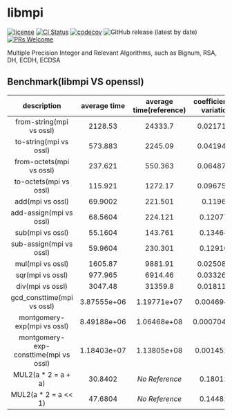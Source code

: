 # libmpi

[![license](https://img.shields.io/badge/license-Apache-brightgreen.svg?style=flat)](https://github.com/vxfury/libmpi/blob/master/LICENSE)
[![CI Status](https://github.com/vxfury/libmpi/workflows/ci/badge.svg)](https://github.com/vxfury/libmpi/actions)
[![codecov](https://codecov.io/gh/vxfury/libmpi/branch/main/graph/badge.svg?token=5IfLTTEcnF)](https://codecov.io/gh/vxfury/libmpi)
![GitHub release (latest by date)](https://img.shields.io/github/v/release/vxfury/libmpi?color=red&label=release)
[![PRs Welcome](https://img.shields.io/badge/PRs-welcome-brightgreen.svg)](https://github.com/vxfury/libmpi/pulls)

Multiple Precision Integer and Relevant Algorithms, such as Bignum, RSA, DH, ECDH, ECDSA
## Benchmark(libmpi VS openssl)

|              description              | average time | average time(reference) | coefficient of variation | perfermance ratio |
| :-: | :-: | :-: | :-: | :-: |
|       from-string(mpi vs ossl)        |   2128.53    |         24333.7         |        0.0217132         |      <span style="color:#8000;">**11.4321**</span>      |
|        to-string(mpi vs ossl)         |   573.883    |         2245.09         |        0.0419402         |      <span style="color:#8000;">**3.91211**</span>      |
|       from-octets(mpi vs ossl)        |   237.621    |         550.363         |        0.0648722         |      <span style="color:#8000;">**2.31614**</span>      |
|        to-octets(mpi vs ossl)         |   115.921    |         1272.17         |        0.0967531         |      <span style="color:#8000;">**10.9745**</span>      |
|           add(mpi vs ossl)            |   69.9002    |         221.501         |         0.11967          |      <span style="color:#8000;">**3.16882**</span>      |
|        add-assign(mpi vs ossl)        |   68.5604    |         224.121         |         0.120773         |      <span style="color:#8000;">**3.26896**</span>      |
|           sub(mpi vs ossl)            |   55.1604    |         143.761         |         0.134647         |      <span style="color:#8000;">**2.60623**</span>      |
|        sub-assign(mpi vs ossl)        |   59.9604    |         230.301         |         0.129162         |      <span style="color:#8000;">**3.84089**</span>      |
|           mul(mpi vs ossl)            |   1605.87    |         9881.91         |        0.0250884         |      <span style="color:#8000;">**6.15363**</span>      |
|           sqr(mpi vs ossl)            |   977.965    |         6914.46         |        0.0332621         |      <span style="color:#8000;">**7.07025**</span>      |
|           div(mpi vs ossl)            |   3047.48    |         31359.8         |        0.0181186         |      <span style="color:#8000;">**10.2904**</span>      |
|      gcd_consttime(mpi vs ossl)       | 3.87555e+06  |       1.19771e+07       |        0.00469403        |      <span style="color:#8000;">**3.09044**</span>      |
|      montgomery-exp(mpi vs ossl)      | 8.49188e+06  |       1.06468e+08       |       0.000704219        |      <span style="color:#8000;">**12.5376**</span>      |
| montgomery-exp-consttime(mpi vs ossl) | 1.18403e+07  |       1.13805e+08       |        0.00145203        |      <span style="color:#8000;">**9.61171**</span>      |
|          MUL2(a * 2 = a + a)          |   30.8402    |      <span style="font-style:italic;">No Reference</span>       |         0.180124         |        N/A        |
|         MUL2(a * 2 = a << 1)          |   47.6804    |      <span style="font-style:italic;">No Reference</span>       |         0.144823         |        N/A        |
